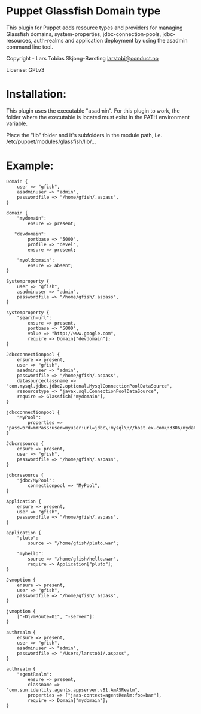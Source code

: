 Puppet Glassfish Domain type
============================

This plugin for Puppet adds resource types and providers for managing Glassfish
domains, system-properties, jdbc-connection-pools, jdbc-resources, auth-realms
and application deployment by using the asadmin command line tool.

Copyright - Lars Tobias Skjong-Børsting <larstobi@conduct.no>

License: GPLv3

Installation:
=============
This plugin uses the executable "asadmin". For this plugin to work, the
folder where the executable is located must exist in the PATH environment
variable.

Place the "lib" folder and it's subfolders in the module path,
i.e. /etc/puppet/modules/glassfish/lib/...

Example:
========

    Domain {
        user => "gfish",
        asadminuser => "admin",
        passwordfile => "/home/gfish/.aspass",
    }

    domain {
        "mydomain":
            ensure => present;

       "devdomain":
            portbase => "5000",
            profile => "devel",
            ensure => present;

        "myolddomain":
            ensure => absent;
    }

    Systemproperty {
        user => "gfish",
        asadminuser => "admin",
        passwordfile => "/home/gfish/.aspass",
    }

    systemproperty {
        "search-url":
            ensure => present,
            portbase => "5000",
            value => "http://www.google.com",
            require => Domain["devdomain"];
    }

    Jdbcconnectionpool {
        ensure => present,
        user => "gfish",
        asadminuser => "admin",
        passwordfile => "/home/gfish/.aspass",
        datasourceclassname => "com.mysql.jdbc.jdbc2.optional.MysqlConnectionPoolDataSource",
        resourcetype => "javax.sql.ConnectionPoolDataSource",
        require => Glassfish["mydomain"],
    }

    jdbcconnectionpool {
        "MyPool":
            properties => "password=mYPasS:user=myuser:url=jdbc\:mysql\://host.ex.com\:3306/mydatabase:useUnicode=true:characterEncoding=utf8:characterResultSets=utf:autoReconnect=true:autoReconnectForPools=true";
    }

    Jdbcresource {
        ensure => present,
        user => "gfish",
        passwordfile => "/home/gfish/.aspass",
    }

    jdbcresource {
        "jdbc/MyPool":
            connectionpool => "MyPool",
    }

    Application {
        ensure => present,
        user => "gfish",
        passwordfile => "/home/gfish/.aspass",
    }

    application {
        "pluto":
            source => "/home/gfish/pluto.war";

        "myhello":
            source => "/home/gfish/hello.war",
            require => Application["pluto"];
    }

    Jvmoption {
        ensure => present,
        user => "gfish",
        passwordfile => "/home/gfish/.aspass",
    }

    jvmoption {
        ["-DjvmRoute=01", "-server"]:
    }

    authrealm {
        ensure => present,
        user => "gfish",
        asadminuser => "admin",
        passwordfile => "/Users/larstobi/.aspass",
    }

    authrealm {
        "agentRealm":
            ensure => present,
            classname => "com.sun.identity.agents.appserver.v81.AmASRealm",
            properties => ["jaas-context=agentRealm:foo=bar"],
            require => Domain["mydomain"];
    }
